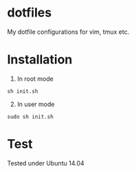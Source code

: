 # dotfiles

My dotfile configurations for vim, tmux etc. 

# Installation

1. In root mode

```
sh init.sh
```

2. In user mode

```
sudo sh init.sh
```

# Test

Tested under Ubuntu 14.04
